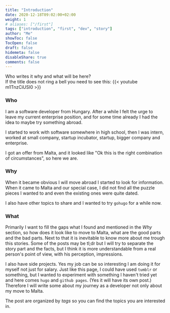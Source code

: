 ```yaml
---
title: "Introduction"
date: 2020-12-18T09:02:00+02:00
weight: 1
# aliases: ["/first"]
tags: ["introduction", "first", "dev", "story"]
author: "Me"
showToc: false
TocOpen: false
draft: false
hidemeta: false
disableShare: true
comments: false
---
```


Who writes it why and what will be here? \
If the title does not ring a bell you need to see this: 
{{< youtube m1TnzCiUSI0 >}}

### Who

I am a software developer from Hungary. After a while I felt the urge to leave  my current enterprise position, and for some time already I had the idea to maybe try something abroad.

I started to work with software somewhere in high school, then I was intern, worked at small company, startup incubator, startup, bigger company and enterprise.

I got an offer from Malta, and it looked like "Ok this is the right combination of circumstances", so here we are.

### Why

When it became obvious I will move abroad I started to look for information. When it came to Malta and our special case, I did not find all the puzzle pieces I wanted to and even the existing ones were quite dated.

I also have other topics to share and I wanted to try `gohugo` for a while now.

### What

Primarily I want to fill the gaps what I found and mentioned in the *Why* section, so how does it look like to move to Malta, what are the good parts and the bad parts.
Next to that it is inevitable to know more about me trough this stories. Some of the posts may be tl;dr but I will try to separate the story part and the facts, but I think it is more understandable from a real person's point of view, with his perception, impressions.

I also have side projects. Yes my job can be so interesting I am doing it for myself not just for salary. Just like this page, I could have used `tumblr` or something, but I wanted to experiment with something I haven't tried yet and here comes `hugo` and `github pages`. (Yes it will have its own post.)
Therefore I will write some about my journey as a developer not only about my move to Malta.

The post are organized by *tags* so you can find the topics you are interested in.